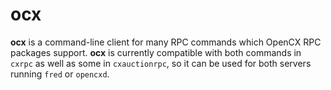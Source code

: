 # ocx

**ocx** is a command-line client for many RPC commands which OpenCX RPC packages support.
**ocx** is currently compatible with both commands in `cxrpc` as well as some in `cxauctionrpc`, so it can be used for both servers running `fred` or `opencxd`.
